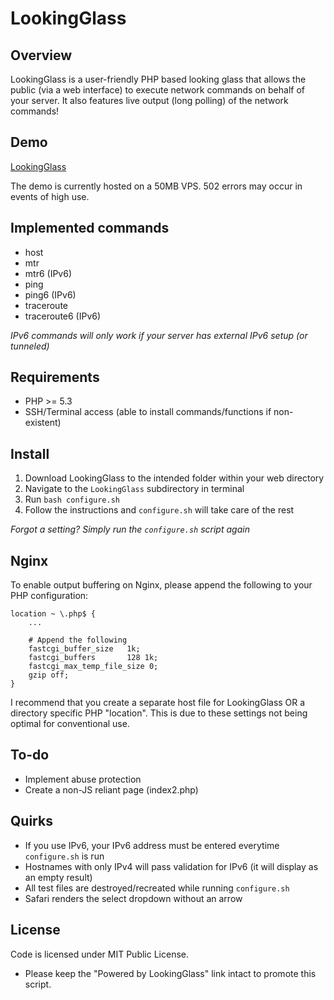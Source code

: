 # LookingGlass

## Overview

LookingGlass is a user-friendly PHP based looking glass that allows the public (via a web interface) to execute network 
commands on behalf of your server. It also features live output (long polling) of the network commands!

## Demo

[LookingGlass](http://lg.iamtelephone.com)

The demo is currently hosted on a 50MB VPS. 502 errors may occur in events of high use.

## Implemented commands

* host
* mtr
* mtr6 (IPv6)
* ping
* ping6 (IPv6)
* traceroute
* traceroute6 (IPv6)

_IPv6 commands will only work if your server has external IPv6 setup (or tunneled)_

## Requirements

* PHP >= 5.3
* SSH/Terminal access (able to install commands/functions if non-existent)

## Install

1. Download LookingGlass to the intended folder within your web directory
2. Navigate to the `LookingGlass` subdirectory in terminal
3. Run `bash configure.sh`
4. Follow the instructions and `configure.sh` will take care of the rest

_Forgot a setting? Simply run the `configure.sh` script again_

## Nginx

To enable output buffering on Nginx, please append the following to your PHP configuration:

```nginx
location ~ \.php$ {
    ...

    # Append the following
    fastcgi_buffer_size   1k;
    fastcgi_buffers       128 1k;
    fastcgi_max_temp_file_size 0;
    gzip off;
}
```

I recommend that you create a separate host file for LookingGlass OR a directory specific PHP "location". This is due 
to these settings not being optimal for conventional use.

## To-do

* Implement abuse protection
* Create a non-JS reliant page (index2.php)

## Quirks

* If you use IPv6, your IPv6 address must be entered everytime `configure.sh` is run
* Hostnames with only IPv4 will pass validation for IPv6 (it will display as an empty result)
* All test files are destroyed/recreated while running `configure.sh`
* Safari renders the select dropdown without an arrow

## License

Code is licensed under MIT Public License.

* Please keep the "Powered by LookingGlass" link intact to promote this script.